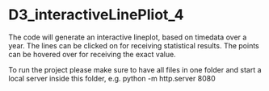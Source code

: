 # D3_interactiveLinePliot_4
The code will generate an interactive lineplot, based on timedata over a year. The lines can be clicked on for receiving statistical results. 
The points can be hovered over for receiving the exact value.

 To run the project please make sure to have all files in one folder and start a local server inside this folder, e.g. python -m http.server 8080
